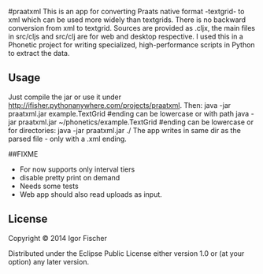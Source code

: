 #praatxml
This is an app for converting Praats native format -textgrid- to xml which can be used more widely than textgrids.
There is no backward conversion from xml to textgrid. Sources are provided as .cljx, the main files in src/cljs and src/clj are for web and desktop respective. 
I used this in a Phonetic project for writing specialized, high-performance scripts in Python to extract the data.

## Usage
Just compile the jar or use it under http://ifisher.pythonanywhere.com/projects/praatxml.
Then:
	java -jar praatxml.jar example.TextGrid #ending can be lowercase
or with path
	java -jar praatxml.jar ~/phonetics/example.TextGrid #ending can be lowercase
or for directories:
	java -jar praatxml.jar ./
The app writes in same dir as the parsed file  - only with a .xml ending.


##FIXME
- For now supports only interval tiers
- disable pretty print on demand
- Needs some tests
- Web app should also read uploads as input.


## License

Copyright © 2014 Igor Fischer

Distributed under the Eclipse Public License either version 1.0 or (at
your option) any later version.

